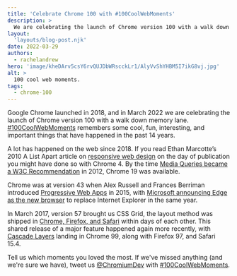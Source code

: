 ```yaml
---
title: 'Celebrate Chrome 100 with #100CoolWebMoments'
description: >
  We are celebrating the launch of Chrome version 100 with a walk down memory lane. 
layout:
  'layouts/blog-post.njk'
date: 2022-03-29
authors:
  - rachelandrew
hero: 'image/kheDArv5csY6rvQUJDbWRscckLr1/AlyVvShYHBM5I7ikG8vj.jpg'
alt: >
  100 cool web moments.
tags:
  - chrome-100
---
```


Google Chrome launched in 2018, and in March 2022 we are celebrating the launch of Chrome version 100 with a walk down memory lane. [#100CoolWebMoments](/100/) remembers some cool, fun, interesting, and important things that have happened in the past 14 years.

A lot has happened on the web since 2018. If you read Ethan Marcotte’s 2010 A List Apart article on [responsive web design](https://alistapart.com/article/responsive-web-design/) on the day of publication you might have done so with Chrome 4. By the time [Media Queries became a W3C Recommendation](https://www.css3.info/css3-media-queries-becomes-official-w3c-recommendation-css4-media-queries-takes-shape/) in 2012, Chrome 19 was available.

Chrome was at version 43 when Alex Russell and Frances Berriman introduced [Progressive Web Apps](https://infrequently.org/2015/06/progressive-apps-escaping-tabs-without-losing-our-soul/) in 2015, with [Microsoft announcing Edge as the new browser](https://www.theverge.com/2015/4/29/8511169/microsoft-edge-official-name-internet-explorer-upgrade) to replace Internet Explorer in the same year. 

In March 2017, version 57 brought us CSS Grid, the layout method was shipped in [Chrome, Firefox, and Safari](https://rachelandrew.co.uk/archives/2017/03/07/css-grid-lands-in-firefox-52/) within days of each other. This shared release of a major feature happened again more recently, with [Cascade Layers](https://developer.chrome.com/blog/cascade-layers/) landing in Chrome 99, along with Firefox 97, and Safari 15.4. 

Tell us which moments you loved the most. If we've missed anything (and we're sure we have), tweet us [@ChromiumDev](https://twitter.com/ChromiumDev) with [#100CoolWebMoments](https://twitter.com/hashtag/100CoolWebMoments). 
